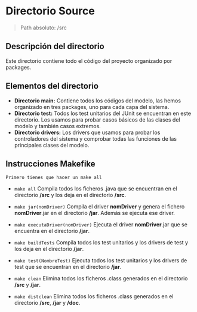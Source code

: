  # Directorio Source
> Path absoluto: /src

## Descripción del directorio
Este directorio contiene todo el código del proyecto organizado por packages.

## Elementos del directorio

- **Directorio main:**
    Contiene todos los códigos del modelo, las hemos organizado en tres packages, uno para cada capa del sistema.
- **Directorio test:**
    Todos los test unitarios del JUnit se encuentran en este directorio. Los usamos para probar casos básicos de las clases 
    del modelo y también casos extremos.
- **Directorio drivers:**
    Los drivers que usamos para probar los controladores del sistema y comprobar todas las funciones de las principales
    clases del modelo. 


## Instrucciones Makefike
    Primero tienes que hacer un make all
- `make all`
    Compila todos los ficheros .java que se encuentran en el directorio **/src** y los deja en el directorio **/src**.
- `make jar(nomDriver)`
    Compila el driver **nomDriver** y genera el fichero **nomDriver**.jar en el directorio **/jar**.
    Además se ejecuta ese driver.

- `make executaDriver(nomDriver)`
    Ejecuta el driver **nomDriver**.jar que se encuentra en el directorio **/jar**.

- `make buildTests`
    Compila todos los test unitarios y los drivers de test y los deja en el directorio **/jar**.

- `make test(NombreTest)`
    Ejecuta todos los test unitarios y los drivers de test que se encuentran en el directorio **/jar**.

- `make clean`
    Elimina todos los ficheros .class generados en el directorio **/src** y **/jar**.

- `make distclean`
    Elimina todos los ficheros .class generados en el directorio **/src**, **/jar** y **/doc**.